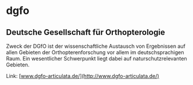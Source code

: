 # dgfo

## Deutsche Gesellschaft für Orthopterologie

Zweck der DGfO ist der wissenschaftliche Austausch von Ergebnissen auf allen Gebieten der Orthopterenforschung vor allem im deutschsprachigen Raum. Ein wesentlicher Schwerpunkt liegt dabei auf naturschutzrelevanten Gebieten.

Link: [www.dgfo-articulata.de/](http://www.dgfo-articulata.de/)
